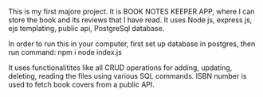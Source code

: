 This is my first majore project.
It is BOOK NOTES KEEPER APP, where I can store the book and its reviews that I have read.
It uses Node js, express js, ejs templating, public api, PostgreSql database.

In order to run this in your computer, first set up database in postgres,
then run command:
npm i
node index.js


It uses functionalitites like all CRUD operations for adding, updating, deleting, reading the files using various SQL commands.
ISBN number is used to fetch book covers from a public API.
